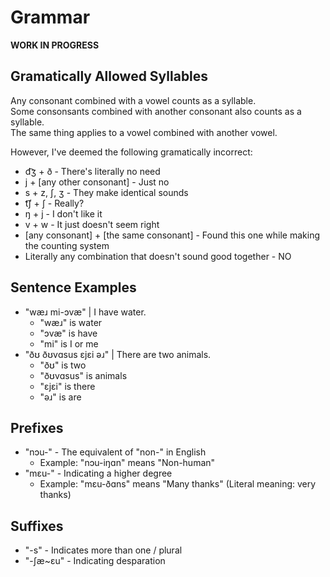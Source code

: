 # Grammar
**WORK IN PROGRESS**

## Gramatically Allowed Syllables
Any consonant combined with a vowel counts as a syllable. <br>
Some consonsants combined with another consonant also counts as a syllable. <br>
The same thing applies to a vowel combined with another vowel.

However, I've deemed the following gramatically incorrect:
* d͡ʒ + ð - There's literally no need
* j + [any other consonant] - Just no
* s + z, ʃ, ʒ - They make identical sounds
* t͡ʃ + ʃ - Really?
* ŋ + j - I don't like it 
* v + w - It just doesn't seem right
* [any consonant] + [the same consonant] - Found this one while making the counting system
* Literally any combination that doesn't sound good together - NO

## Sentence Examples
* "wæɹ mi-ɔvæ" | I have water.
    * "wæɹ" is water
    * "ɔvæ" is have
    * "mi" is I or me
* "ðʊ ðʊvɑsus ɛjɛi əɹ" | There are two animals.
    * "ðʊ" is two
    * "ðʊvɑsus" is animals
    * "ɛjɛi" is there
    * "əɹ" is are

## Prefixes
* "nɔu-" - The equivalent of "non-" in English
    * Example: "nɔu-iŋɑn" means "Non-human"
* "mɛu-" - Indicating a higher degree
    * Example: "mɛu-ðɑns" means "Many thanks" (Literal meaning: very thanks)

## Suffixes
* "-s" - Indicates more than one / plural
* "-ʃæ~ɛu" - Indicating desparation